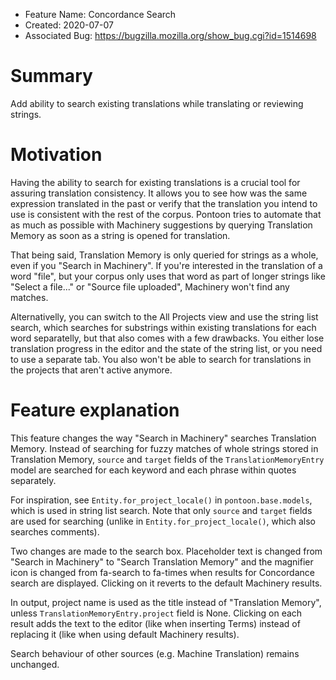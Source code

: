 - Feature Name: Concordance Search
- Created: 2020-07-07
- Associated Bug: https://bugzilla.mozilla.org/show_bug.cgi?id=1514698

# Summary

Add ability to search existing translations while translating or reviewing strings.

# Motivation

Having the ability to search for existing translations is a crucial tool for assuring translation consistency. It allows you to see how was the same expression translated in the past or verify that the translation you intend to use is consistent with the rest of the corpus. Pontoon tries to automate that as much as possible with Machinery suggestions by querying Translation Memory as soon as a string is opened for translation.

That being said, Translation Memory is only queried for strings as a whole, even if you "Search in Machinery". If you're interested in the translation of a word "file", but your corpus only uses that word as part of longer strings like "Select a file..." or "Source file uploaded", Machinery won't find any matches.

Alternativelly, you can switch to the All Projects view and use the string list search, which searches for substrings within existing translations for each word separatelly, but that also comes with a few drawbacks. You either lose translation progress in the editor and the state of the string list, or you need to use a separate tab. You also won't be able to search for translations in the projects that aren't active anymore.

# Feature explanation

This feature changes the way "Search in Machinery" searches Translation Memory. Instead of searching for fuzzy matches of whole strings stored in Translation Memory, `source` and `target` fields of the `TranslationMemoryEntry` model are searched for each keyword and each phrase within quotes separately.

For inspiration, see `Entity.for_project_locale()` in `pontoon.base.models`, which is used in string list search. Note that only `source` and `target` fields are used for searching (unlike in `Entity.for_project_locale()`, which also searches comments).

Two changes are made to the search box. Placeholder text is changed from "Search in Machinery" to "Search Translation Memory" and the magnifier icon is changed from fa-search to fa-times when results for Concordance search are displayed. Clicking on it reverts to the default Machinery results.

In output, project name is used as the title instead of "Translation Memory", unless `TranslationMemoryEntry.project` field is None. Clicking on each result adds the text to the editor (like when inserting Terms) instead of replacing it (like when using default Machinery results).

Search behaviour of other sources (e.g. Machine Translation) remains unchanged.
